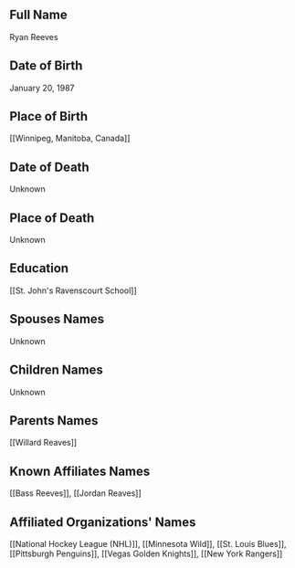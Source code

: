 ## Full Name
Ryan Reeves

## Date of Birth
January 20, 1987

## Place of Birth
[[Winnipeg, Manitoba, Canada]]

## Date of Death
Unknown

## Place of Death
Unknown

## Education
[[St. John's Ravenscourt School]]

## Spouses Names
Unknown

## Children Names
Unknown

## Parents Names
[[Willard Reaves]]

## Known Affiliates Names
[[Bass Reeves]], [[Jordan Reaves]]

## Affiliated Organizations' Names
[[National Hockey League (NHL)]], [[Minnesota Wild]], [[St. Louis Blues]], [[Pittsburgh Penguins]], [[Vegas Golden Knights]], [[New York Rangers]]

